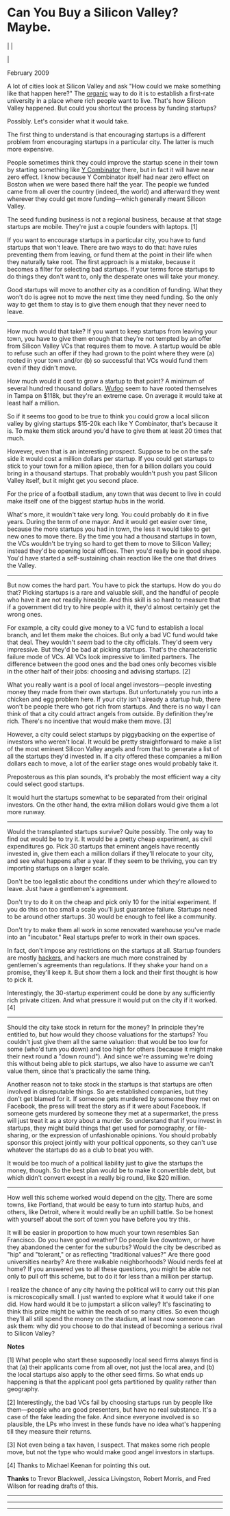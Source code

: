 # Can You Buy a Silicon Valley?  Maybe.

| | [](index.html)  
  
|   
  
February 2009  
  
A lot of cities look at Silicon Valley and ask "How could we make something like that happen here?" The [organic](siliconvalley.html) way to do it is to establish a first-rate university in a place where rich people want to live. That's how Silicon Valley happened. But could you shortcut the process by funding startups?  
  
Possibly. Let's consider what it would take.  
  
The first thing to understand is that encouraging startups is a different problem from encouraging startups in a particular city. The latter is much more expensive.  
  
People sometimes think they could improve the startup scene in their town by starting something like [Y Combinator](http://ycombinator.com) there, but in fact it will have near zero effect. I know because Y Combinator itself had near zero effect on Boston when we were based there half the year. The people we funded came from all over the country (indeed, the world) and afterward they went wherever they could get more funding—which generally meant Silicon Valley.  
  
The seed funding business is not a regional business, because at that stage startups are mobile. They're just a couple founders with laptops. [1]  
  
If you want to encourage startups in a particular city, you have to fund startups that won't leave. There are two ways to do that: have rules preventing them from leaving, or fund them at the point in their life when they naturally take root. The first approach is a mistake, because it becomes a filter for selecting bad startups. If your terms force startups to do things they don't want to, only the desperate ones will take your money.  
  
Good startups will move to another city as a condition of funding. What they won't do is agree not to move the next time they need funding. So the only way to get them to stay is to give them enough that they never need to leave.  
  
___  
  
How much would that take? If you want to keep startups from leaving your town, you have to give them enough that they're not tempted by an offer from Silicon Valley VCs that requires them to move. A startup would be able to refuse such an offer if they had grown to the point where they were (a) rooted in your town and/or (b) so successful that VCs would fund them even if they didn't move.  
  
How much would it cost to grow a startup to that point? A minimum of several hundred thousand dollars. [Wufoo](http://wufoo.com) seem to have rooted themselves in Tampa on $118k, but they're an extreme case. On average it would take at least half a million.  
  
So if it seems too good to be true to think you could grow a local silicon valley by giving startups $15-20k each like Y Combinator, that's because it is. To make them stick around you'd have to give them at least 20 times that much.  
  
However, even that is an interesting prospect. Suppose to be on the safe side it would cost a million dollars per startup. If you could get startups to stick to your town for a million apiece, then for a billion dollars you could bring in a thousand startups. That probably wouldn't push you past Silicon Valley itself, but it might get you second place.  
  
For the price of a football stadium, any town that was decent to live in could make itself one of the biggest startup hubs in the world.  
  
What's more, it wouldn't take very long. You could probably do it in five years. During the term of one mayor. And it would get easier over time, because the more startups you had in town, the less it would take to get new ones to move there. By the time you had a thousand startups in town, the VCs wouldn't be trying so hard to get them to move to Silicon Valley; instead they'd be opening local offices. Then you'd really be in good shape. You'd have started a self-sustaining chain reaction like the one that drives the Valley.  
  
___  
  
But now comes the hard part. You have to pick the startups. How do you do that? Picking startups is a rare and valuable skill, and the handful of people who have it are not readily hireable. And this skill is so hard to measure that if a government did try to hire people with it, they'd almost certainly get the wrong ones.  
  
For example, a city could give money to a VC fund to establish a local branch, and let them make the choices. But only a bad VC fund would take that deal. They wouldn't _seem_ bad to the city officials. They'd seem very impressive. But they'd be bad at picking startups. That's the characteristic failure mode of VCs. All VCs look impressive to limited partners. The difference between the good ones and the bad ones only becomes visible in the other half of their jobs: choosing and advising startups. [2]  
  
What you really want is a pool of local angel investors—people investing money they made from their own startups. But unfortunately you run into a chicken and egg problem here. If your city isn't already a startup hub, there won't be people there who got rich from startups. And there is no way I can think of that a city could attract angels from outside. By definition they're rich. There's no incentive that would make them move. [3]  
  
However, a city could select startups by piggybacking on the expertise of investors who weren't local. It would be pretty straightforward to make a list of the most eminent Silicon Valley angels and from that to generate a list of all the startups they'd invested in. If a city offered these companies a million dollars each to move, a lot of the earlier stage ones would probably take it.  
  
Preposterous as this plan sounds, it's probably the most efficient way a city could select good startups.  
  
It would hurt the startups somewhat to be separated from their original investors. On the other hand, the extra million dollars would give them a lot more runway.  
  
___  
  
Would the transplanted startups survive? Quite possibly. The only way to find out would be to try it. It would be a pretty cheap experiment, as civil expenditures go. Pick 30 startups that eminent angels have recently invested in, give them each a million dollars if they'll relocate to your city, and see what happens after a year. If they seem to be thriving, you can try importing startups on a larger scale.  
  
Don't be too legalistic about the conditions under which they're allowed to leave. Just have a gentlemen's agreement.  
  
Don't try to do it on the cheap and pick only 10 for the initial experiment. If you do this on too small a scale you'll just guarantee failure. Startups need to be around other startups. 30 would be enough to feel like a community.  
  
Don't try to make them all work in some renovated warehouse you've made into an "incubator." Real startups prefer to work in their own spaces.  
  
In fact, don't impose any restrictions on the startups at all. Startup founders are mostly [hackers](gba.html), and hackers are much more constrained by gentlemen's agreements than regulations. If they shake your hand on a promise, they'll keep it. But show them a lock and their first thought is how to pick it.  
  
Interestingly, the 30-startup experiment could be done by any sufficiently rich private citizen. And what pressure it would put on the city if it worked. [4]  
  
___  
  
Should the city take stock in return for the money? In principle they're entitled to, but how would they choose valuations for the startups? You couldn't just give them all the same valuation: that would be too low for some (who'd turn you down) and too high for others (because it might make their next round a "down round"). And since we're assuming we're doing this without being able to pick startups, we also have to assume we can't value them, since that's practically the same thing.  
  
Another reason not to take stock in the startups is that startups are often involved in disreputable things. So are established companies, but they don't get blamed for it. If someone gets murdered by someone they met on Facebook, the press will treat the story as if it were about Facebook. If someone gets murdered by someone they met at a supermarket, the press will just treat it as a story about a murder. So understand that if you invest in startups, they might build things that get used for pornography, or file-sharing, or the expression of unfashionable opinions. You should probably sponsor this project jointly with your political opponents, so they can't use whatever the startups do as a club to beat you with.  
  
It would be too much of a political liability just to give the startups the money, though. So the best plan would be to make it convertible debt, but which didn't convert except in a really big round, like $20 million.  
  
___  
  
How well this scheme worked would depend on the [city](cities.html). There are some towns, like Portland, that would be easy to turn into startup hubs, and others, like Detroit, where it would really be an uphill battle. So be honest with yourself about the sort of town you have before you try this.  
  
It will be easier in proportion to how much your town resembles San Francisco. Do you have good weather? Do people live downtown, or have they abandoned the center for the suburbs? Would the city be described as "hip" and "tolerant," or as reflecting "traditional values?" Are there good universities nearby? Are there walkable neighborhoods? Would nerds feel at home? If you answered yes to all these questions, you might be able not only to pull off this scheme, but to do it for less than a million per startup.  
  
I realize the chance of any city having the political will to carry out this plan is microscopically small. I just wanted to explore what it would take if one did. How hard would it be to jumpstart a silicon valley? It's fascinating to think this prize might be within the reach of so many cities. So even though they'll all still spend the money on the stadium, at least now someone can ask them: why did you choose to do that instead of becoming a serious rival to Silicon Valley?  
  
  
  
  
  
**Notes**  
  
[1] What people who start these supposedly local seed firms always find is that (a) their applicants come from all over, not just the local area, and (b) the local startups also apply to the other seed firms. So what ends up happening is that the applicant pool gets partitioned by quality rather than geography.  
  
[2] Interestingly, the bad VCs fail by choosing startups run by people like them—people who are good presenters, but have no real substance. It's a case of the fake leading the fake. And since everyone involved is so plausible, the LPs who invest in these funds have no idea what's happening till they measure their returns.  
  
[3] Not even being a tax haven, I suspect. That makes some rich people move, but not the type who would make good angel investors in startups.  
  
[4] Thanks to Michael Keenan for pointing this out.  
  
 **Thanks** to Trevor Blackwell, Jessica Livingston, Robert Morris, and Fred Wilson for reading drafts of this.  
  
  
---  
  
  

* * *  
  
---
